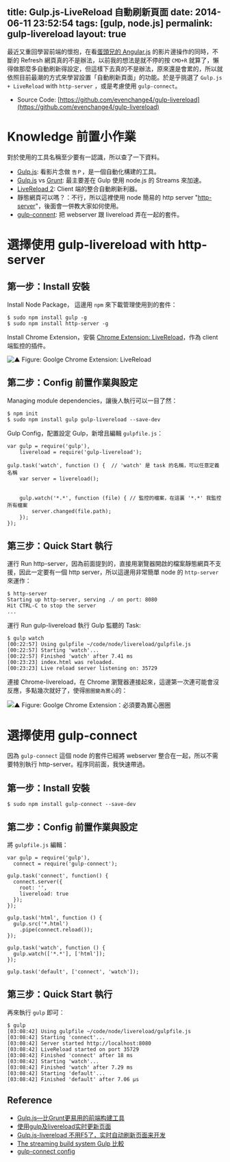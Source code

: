 title: Gulp.js-LiveReload 自動刷新頁面
date: 2014-06-11 23:52:54
tags: [gulp, node.js]
permalink: gulp-livereload
layout: true
---

最近又重回學習前端的懷抱，在看[蛋頭兄的 Angular.js](https://egghead.io/) 的影片邊操作的同時，不斷的 Refresh 網頁真的不是辦法，以前我的想法是就不停的按 `CMD+R` 就算了，懶得做那麼多自動刷新得設定，但這樣下去真的不是辦法，原來還是會累的，所以就依照目前最潮的方式來學習設置「自動刷新頁面」的功能。於是乎挑選了 `Gulp.js + LiveReload` with `http-server` ，或是考慮使用 `gulp-connect`。

- Source Code: [https://github.com/evenchange4/gulp-livereload](https://github.com/evenchange4/gulp-livereload)

<!-- more -->

# Knowledge 前置小作業
對於使用的工具名稱至少要有一認識，所以查了一下資料。
- [Gulp.js](http://gulpjs.com/): 看影片念做 `告Ｐ`，是一個自動化構建的工具。
- [Gulp.js](http://gulpjs.com/) vs [Grunt](http://gruntjs.com/): 最主要差在 Gulp 使用 node.js 的 Streams 來加速。
- [LiveReload 2](http://livereload.com/): Client 端的整合自動刷新利器。
- 靜態網頁可以嗎？：不行，所以這裡使用 node 簡易的 http server "[http-server](https://github.com/nodeapps/http-server)"，後面會一併教大家如何使用。
- [gulp-connent](https://github.com/avevlad/gulp-connect): 把 webserver 跟 livereload 弄在一起的套件。

# 選擇使用 gulp-livereload with http-server
## 第一步：Install 安裝 

Install Node Package， 這邊用 `npm` 來下載管理使用到的套件：

```
$ sudo npm install gulp -g
$ sudo npm install http-server -g
```

Install Chrome Extension，安裝 [Chrome Extension: LiveReload](https://chrome.google.com/webstore/detail/livereload/jnihajbhpnppcggbcgedagnkighmdlei)，作為 client 端監控的插件。

![▲ Figure: Goolge Chrome Extension: LiveReload](http://media-cache-ak0.pinimg.com/originals/68/1d/3b/681d3be7a8e194b1b99f29c5eb98ec2a.jpg)

## 第二步：Config 前置作業與設定 

Managing module dependencies，讓後人執行可以一目了然：

```
$ npm init
$ sudo npm install gulp gulp-livereload --save-dev
```

Gulp Config，配置設定 Gulp，新增且編輯 `gulpfile.js`：

```
var gulp = require('gulp'),
	livereload = require('gulp-livereload');

gulp.task('watch', function () {  // 'watch' 是 task 的名稱，可以任意定義名稱  
	var server = livereload();

	
    gulp.watch('*.*', function (file) {	// 監控的檔案，在這裏 '*.*' 我監控所有檔案
        server.changed(file.path);
    });
});
```

## 第三步：Quick Start 執行

運行 Run http-server，因為前面提到的，直接用瀏覽器開啟的檔案靜態網頁不支援，因此一定要有一個 http server，所以這邊用非常簡單 node 的 `http-server` 來運作：

```
$ http-server
Starting up http-server, serving ./ on port: 8080
Hit CTRL-C to stop the server
...
```

運行 Run gulp-livereload 執行 Gulp 監聽的 Task: 

```
$ gulp watch
[00:22:57] Using gulpfile ~/code/node/livereload/gulpfile.js
[00:22:57] Starting 'watch'...
[00:22:57] Finished 'watch' after 7.41 ms
[00:23:23] index.html was reloaded.
[00:23:23] Live reload server listening on: 35729
```

連接 Chrome-livereload，在 Chrome 瀏覽器連接起來，這邊第一次連可能會沒反應，多點幾次就好了，使得`圈圈變為實心`的：

![▲ Figure: Goolge Chrome Extension：必須要為實心圈圈](http://media-cache-cd0.pinimg.com/originals/c6/84/7f/c6847f0f85412e6229563f5c556baf7d.jpg)

# 選擇使用 gulp-connect
因為 `gulp-connect` 這個 node 的套件已經將 webserver 整合在一起，所以不需要特別執行 http-server。程序同前面，我快速帶過。

## 第一步：Install 安裝
```
$ sudo npm install gulp-connect --save-dev
```
## 第二步：Config 前置作業與設定

將  `gulpfile.js` 編輯：

```
var gulp = require('gulp'),
  connect = require('gulp-connect');

gulp.task('connect', function() {
  connect.server({
    root: '',
    livereload: true
  });
});

gulp.task('html', function () {
  gulp.src('*.html')
    .pipe(connect.reload());
});

gulp.task('watch', function () {
  gulp.watch(['*.*'], ['html']);
});

gulp.task('default', ['connect', 'watch']);
```

## 第三步：Quick Start 執行

再來執行 `gulp` 即可：

```
$ gulp                                                          
[03:08:42] Using gulpfile ~/code/node/livereload/gulpfile.js
[03:08:42] Starting 'connect'...
[03:08:42] Server started http://localhost:8080
[03:08:42] LiveReload started on port 35729
[03:08:42] Finished 'connect' after 18 ms
[03:08:42] Starting 'watch'...
[03:08:42] Finished 'watch' after 7.29 ms
[03:08:42] Starting 'default'...
[03:08:42] Finished 'default' after 7.06 μs
```

## Reference
- [Gulp.js—比Grunt更易用的前端构建工具](http://www.36ria.com/6373)
- [使用gulp及livereload实时更新页面](https://www.youtube.com/watch?v=OKVE6wE9CW4)
- [Gulp.js-livereload 不用F5了，实时自动刷新页面来开发](http://angularjs.cn/A0xJ)
- [The streaming build system Gulp 比較](http://blog.wu-boy.com/2013/12/streaming-build-system-gulp/)
- [gulp-connect config](https://github.com/avevlad/gulp-connect#livereload)
